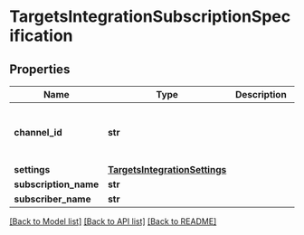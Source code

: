 # TargetsIntegrationSubscriptionSpecification

## Properties
Name | Type | Description | Notes
------------ | ------------- | ------------- | -------------
**channel_id** | **str** |  | [default to 'WBT 998500-15 ES18_ES']
**settings** | [**TargetsIntegrationSettings**](TargetsIntegrationSettings.md) |  | 
**subscription_name** | **str** |  | [optional] 
**subscriber_name** | **str** |  | [optional] 

[[Back to Model list]](../README.md#documentation-for-models) [[Back to API list]](../README.md#documentation-for-api-endpoints) [[Back to README]](../README.md)


